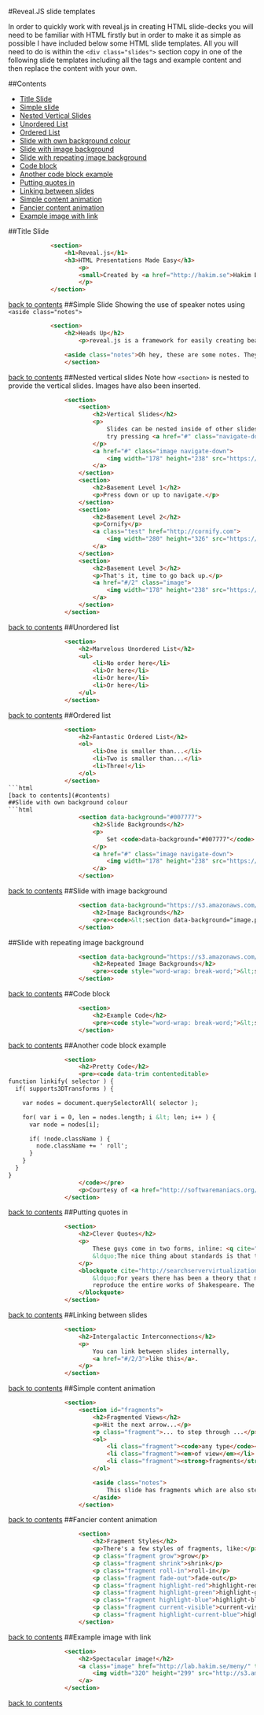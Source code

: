 #Reveal.JS slide templates

In order to quickly work with reveal.js in creating HTML slide-decks you will need to be familiar with HTML firstly but in order to make it as simple as possible I have included below some HTML slide templates.  All you will need to do is within the `<div class="slides">` section copy in one of the following slide templates including all the tags and example content and then replace the content with your own.

##Contents
- [Title Slide](#title-slide)
- [Simple slide](#simple-slide)
- [Nested Vertical Slides](#nested-vertical-slides)
- [Unordered List](#unordered-list)
- [Ordered List](#ordered-list)
- [Slide with own background colour](#slide-with-own-background-colour)
- [Slide with image background](#slide-with-image-background)
- [Slide with repeating image background](#slide-with-repeating-image-background)
- [Code block](#code-block)
- [Another code block example](#another-code-block-example)
- [Putting quotes in](#putting-quotes-in)
- [Linking between slides](#linking-between-slides)
- [Simple content animation](#simple-content-animation)
- [Fancier content animation](#fancier-content-animation)
- [Example image with link](#example-image-with-link)

##Title Slide
```html
			<section>
				<h1>Reveal.js</h1>
				<h3>HTML Presentations Made Easy</h3>
					<p>
					<small>Created by <a href="http://hakim.se">Hakim El Hattab</a> / <a href="http://twitter.com/hakimel">@hakimel</a></small>
					</p>
			</section>
```
[back to contents](#contents)
##Simple Slide
Showing the use of speaker notes using `<aside class="notes">`
```html
			<section>
				<h2>Heads Up</h2>
					<p>reveal.js is a framework for easily creating beautiful presentations using HTML. You'll need a browser with support for CSS 3D transforms to see it in its full glory.</p>

				<aside class="notes">Oh hey, these are some notes. They'll be hidden in your presentation, but you can see them if you open the speaker notes window (hit 's' on your keyboard).</aside>
				</section>
```
[back to contents](#contents)
##Nested vertical slides
Note how `<section>` is nested to provide the vertical slides. Images have also been inserted.
```html
				<section>
					<section>
						<h2>Vertical Slides</h2>
						<p>
							Slides can be nested inside of other slides,
							try pressing <a href="#" class="navigate-down">down</a>.
						</p>
						<a href="#" class="image navigate-down">
							<img width="178" height="238" src="https://s3.amazonaws.com/hakim-static/reveal-js/arrow.png" alt="Down arrow">
						</a>
					</section>
					<section>
						<h2>Basement Level 1</h2>
						<p>Press down or up to navigate.</p>
					</section>
					<section>
						<h2>Basement Level 2</h2>
						<p>Cornify</p>
						<a class="test" href="http://cornify.com">
							<img width="280" height="326" src="https://s3.amazonaws.com/hakim-static/reveal-js/cornify.gif" alt="Unicorn">
						</a>
					</section>
					<section>
						<h2>Basement Level 3</h2>
						<p>That's it, time to go back up.</p>
						<a href="#/2" class="image">
							<img width="178" height="238" src="https://s3.amazonaws.com/hakim-static/reveal-js/arrow.png" alt="Up arrow" style="-webkit-transform: rotate(180deg);">
						</a>
					</section>
				</section>
```
[back to contents](#contents)
##Unordered list
```html
				<section>
					<h2>Marvelous Unordered List</h2>
					<ul>
						<li>No order here</li>
						<li>Or here</li>
						<li>Or here</li>
						<li>Or here</li>
					</ul>
				</section>
```
[back to contents](#contents)
##Ordered list
```html
				<section>
					<h2>Fantastic Ordered List</h2>
					<ol>
						<li>One is smaller than...</li>
						<li>Two is smaller than...</li>
						<li>Three!</li>
					</ol>
				</section>
```html
[back to contents](#contents)
##Slide with own background colour
```html
					<section data-background="#007777">
						<h2>Slide Backgrounds</h2>
						<p>
							Set <code>data-background="#007777"</code> on a slide to change the full page background to the given color. All CSS color formats are supported.
						</p>
						<a href="#" class="image navigate-down">
							<img width="178" height="238" src="https://s3.amazonaws.com/hakim-static/reveal-js/arrow.png" alt="Down arrow">
						</a>
					</section>
```
[back to contents](#contents)
##Slide with image background
```html
					<section data-background="https://s3.amazonaws.com/hakim-static/reveal-js/arrow.png">
						<h2>Image Backgrounds</h2>
						<pre><code>&lt;section data-background="image.png"&gt;</code></pre>
					</section>
```

##Slide with repeating image background
```html
					<section data-background="https://s3.amazonaws.com/hakim-static/reveal-js/arrow.png" data-background-repeat="repeat" data-background-size="100px">
						<h2>Repeated Image Backgrounds</h2>
						<pre><code style="word-wrap: break-word;">&lt;section data-background="image.png" data-background-repeat="repeat" data-background-size="100px"&gt;</code></pre>
					</section>
```
[back to contents](#contents)
##Code block
```html
					<section>
						<h2>Example Code</h2>
						<pre><code style="word-wrap: break-word;">&lt;section data-background="image.png" data-background-repeat="repeat" data-background-size="100px"&gt;</code></pre>
					</section>
```
[back to contents](#contents)
##Another code block example
```html
				<section>
					<h2>Pretty Code</h2>
					<pre><code data-trim contenteditable>
function linkify( selector ) {
  if( supports3DTransforms ) {

    var nodes = document.querySelectorAll( selector );

    for( var i = 0, len = nodes.length; i &lt; len; i++ ) {
      var node = nodes[i];

      if( !node.className ) {
        node.className += ' roll';
      }
    }
  }
}
					</code></pre>
					<p>Courtesy of <a href="http://softwaremaniacs.org/soft/highlight/en/description/">highlight.js</a>.</p>
				</section>
```
[back to contents](#contents)
##Putting quotes in
```html
				<section>
					<h2>Clever Quotes</h2>
					<p>
						These guys come in two forms, inline: <q cite="http://searchservervirtualization.techtarget.com/definition/Our-Favorite-Technology-Quotations">
						&ldquo;The nice thing about standards is that there are so many to choose from&rdquo;</q> and block:
					</p>
					<blockquote cite="http://searchservervirtualization.techtarget.com/definition/Our-Favorite-Technology-Quotations">
						&ldquo;For years there has been a theory that millions of monkeys typing at random on millions of typewriters would
						reproduce the entire works of Shakespeare. The Internet has proven this theory to be untrue.&rdquo;
					</blockquote>
				</section>
```
[back to contents](#contents)
##Linking between slides
```html
				<section>
					<h2>Intergalactic Interconnections</h2>
					<p>
						You can link between slides internally,
						<a href="#/2/3">like this</a>.
					</p>
				</section>
```
[back to contents](#contents)
##Simple content animation
```html
				<section>
					<section id="fragments">
						<h2>Fragmented Views</h2>
						<p>Hit the next arrow...</p>
						<p class="fragment">... to step through ...</p>
						<ol>
							<li class="fragment"><code>any type</code></li>
							<li class="fragment"><em>of view</em></li>
							<li class="fragment"><strong>fragments</strong></li>
						</ol>

						<aside class="notes">
							This slide has fragments which are also stepped through in the notes window.
						</aside>
					</section>
```
[back to contents](#contents)
##Fancier content animation
```html
					<section>
						<h2>Fragment Styles</h2>
						<p>There's a few styles of fragments, like:</p>
						<p class="fragment grow">grow</p>
						<p class="fragment shrink">shrink</p>
						<p class="fragment roll-in">roll-in</p>
						<p class="fragment fade-out">fade-out</p>
						<p class="fragment highlight-red">highlight-red</p>
						<p class="fragment highlight-green">highlight-green</p>
						<p class="fragment highlight-blue">highlight-blue</p>
						<p class="fragment current-visible">current-visible</p>
						<p class="fragment highlight-current-blue">highlight-current-blue</p>
					</section>
```
[back to contents](#contents)
##Example image with link
```html
				<section>
					<h2>Spectacular image!</h2>
					<a class="image" href="http://lab.hakim.se/meny/" target="_blank">
						<img width="320" height="299" src="http://s3.amazonaws.com/hakim-static/portfolio/images/meny.png" alt="Meny">
					</a>
				</section>
```
[back to contents](#contents)


